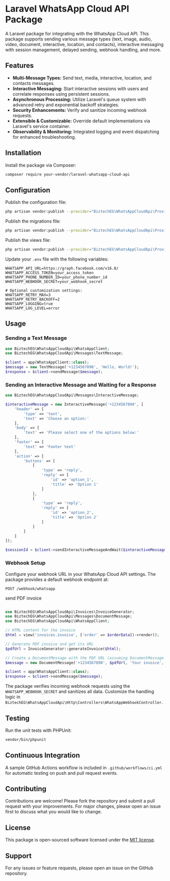 # Laravel WhatsApp Cloud API Package

A Laravel package for integrating with the WhatsApp Cloud API. This package supports sending various message types (text, image, audio, video, document, interactive, location, and contacts), interactive messaging with session management, delayed sending, webhook handling, and more.

## Features

- **Multi-Message Types:** Send text, media, interactive, location, and contacts messages.
- **Interactive Messaging:** Start interactive sessions with users and correlate responses using persistent sessions.
- **Asynchronous Processing:** Utilize Laravel's queue system with advanced retry and exponential backoff strategies.
- **Security Enhancements:** Verify and sanitize incoming webhook requests.
- **Extensible & Customizable:** Override default implementations via Laravel's service container.
- **Observability & Monitoring:** Integrated logging and event dispatching for enhanced troubleshooting.

## Installation

Install the package via Composer:

```bash
composer require your-vendor/laravel-whatsapp-cloud-api
```

## Configuration

Publish the configuration file:

```bash
php artisan vendor:publish --provider="BiztechEG\WhatsAppCloudApi\Providers\WhatsAppServiceProvider" --tag=config
```

Publish the migrations file:

```bash
php artisan vendor:publish --provider="BiztechEG\WhatsAppCloudApi\Providers\WhatsAppServiceProvider" --tag=migrations
```

Publish the views file:

```bash
php artisan vendor:publish --provider="BiztechEG\WhatsAppCloudApi\Providers\WhatsAppServiceProvider" --tag=views
```

Update your `.env` file with the following variables:

```dotenv
WHATSAPP_API_URL=https://graph.facebook.com/v16.0/
WHATSAPP_ACCESS_TOKEN=your_access_token
WHATSAPP_PHONE_NUMBER_ID=your_phone_number_id
WHATSAPP_WEBHOOK_SECRET=your_webhook_secret

# Optional customization settings:
WHATSAPP_RETRY_MAX=3
WHATSAPP_RETRY_BACKOFF=2
WHATSAPP_LOGGING=true
WHATSAPP_LOG_LEVEL=error
```

## Usage

### Sending a Text Message

```php
use BiztechEG\WhatsAppCloudApi\WhatsAppClient;
use BiztechEG\WhatsAppCloudApi\Messages\TextMessage;

$client = app(WhatsAppClient::class);
$message = new TextMessage('+1234567890', 'Hello, World!');
$response = $client->sendMessage($message);
```

### Sending an Interactive Message and Waiting for a Response

```php
use BiztechEG\WhatsAppCloudApi\Messages\InteractiveMessage;

$interactiveMessage = new InteractiveMessage('+1234567890', [
    'header' => [
        'type' => 'text',
        'text' => 'Choose an option:'
    ],
    'body' => [
        'text' => 'Please select one of the options below:'
    ],
    'footer' => [
        'text' => 'Footer text'
    ],
    'action' => [
        'buttons' => [
            [
                'type' => 'reply',
                'reply' => [
                    'id' => 'option_1',
                    'title' => 'Option 1'
                ]
            ],
            [
                'type' => 'reply',
                'reply' => [
                    'id' => 'option_2',
                    'title' => 'Option 2'
                ]
            ]
        ]
    ]
]);

$sessionId = $client->sendInteractiveMessageAndWait($interactiveMessage);
```

### Webhook Setup

Configure your webhook URL in your WhatsApp Cloud API settings. The package provides a default webhook endpoint at:

```
POST /webhook/whatsapp
```

send PDF invoice
```php

use BiztechEG\WhatsAppCloudApi\Invoices\InvoiceGenerator;
use BiztechEG\WhatsAppCloudApi\Messages\DocumentMessage;
use BiztechEG\WhatsAppCloudApi\WhatsAppClient;

// HTML content for the invoice
$html = view('invoices.invoice', ['order' => $orderData])->render();

// Generate PDF invoice and get its URL
$pdfUrl = InvoiceGenerator::generateInvoice($html);

// Create a DocumentMessage with the PDF URL (assuming DocumentMessage supports a 'link')
$message = new DocumentMessage('+1234567890', $pdfUrl, 'Your invoice', 'invoice.pdf');

$client = app(WhatsAppClient::class);
$response = $client->sendMessage($message);

```


The package verifies incoming webhook requests using the `WHATSAPP_WEBHOOK_SECRET` and sanitizes all data. Customize the handling logic in `BiztechEG\WhatsAppCloudApi\Http\Controllers\WhatsAppWebhookController`.

## Testing

Run the unit tests with PHPUnit:

```bash
vendor/bin/phpunit
```

## Continuous Integration

A sample GitHub Actions workflow is included in `.github/workflows/ci.yml` for automatic testing on push and pull request events.

## Contributing

Contributions are welcome! Please fork the repository and submit a pull request with your improvements. For major changes, please open an issue first to discuss what you would like to change.

## License

This package is open-sourced software licensed under the [MIT license](LICENSE).

## Support

For any issues or feature requests, please open an issue on the GitHub repository.
